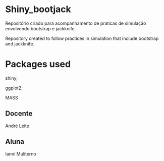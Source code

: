 # Shiny_bootjack


Repositório criado para acompanhamento de praticas de simulação envolvendo bootstrap e jackknife.


Repository created to follow practices in simulation that include bootstrap and jackknife.



# Packages used

shiny;

ggplot2;

MASS

## Docente

André Leite

## Aluna

Ianní Muliterno
